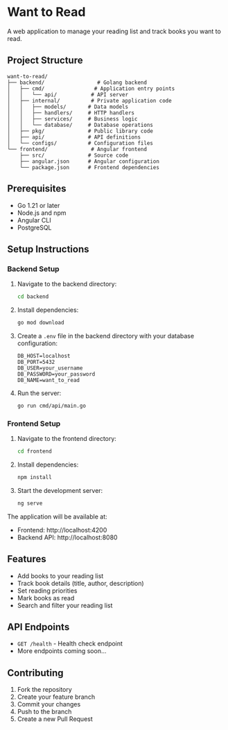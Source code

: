 # Want to Read

A web application to manage your reading list and track books you want to read.

## Project Structure

```
want-to-read/
├── backend/                 # Golang backend
│   ├── cmd/                # Application entry points
│   │   └── api/           # API server
│   ├── internal/          # Private application code
│   │   ├── models/       # Data models
│   │   ├── handlers/     # HTTP handlers
│   │   ├── services/     # Business logic
│   │   └── database/     # Database operations
│   ├── pkg/              # Public library code
│   ├── api/              # API definitions
│   └── configs/          # Configuration files
└── frontend/              # Angular frontend
    ├── src/              # Source code
    ├── angular.json      # Angular configuration
    └── package.json      # Frontend dependencies
```

## Prerequisites

- Go 1.21 or later
- Node.js and npm
- Angular CLI
- PostgreSQL

## Setup Instructions

### Backend Setup

1. Navigate to the backend directory:
   ```bash
   cd backend
   ```

2. Install dependencies:
   ```bash
   go mod download
   ```

3. Create a `.env` file in the backend directory with your database configuration:
   ```
   DB_HOST=localhost
   DB_PORT=5432
   DB_USER=your_username
   DB_PASSWORD=your_password
   DB_NAME=want_to_read
   ```

4. Run the server:
   ```bash
   go run cmd/api/main.go
   ```

### Frontend Setup

1. Navigate to the frontend directory:
   ```bash
   cd frontend
   ```

2. Install dependencies:
   ```bash
   npm install
   ```

3. Start the development server:
   ```bash
   ng serve
   ```

The application will be available at:
- Frontend: http://localhost:4200
- Backend API: http://localhost:8080

## Features

- Add books to your reading list
- Track book details (title, author, description)
- Set reading priorities
- Mark books as read
- Search and filter your reading list

## API Endpoints

- `GET /health` - Health check endpoint
- More endpoints coming soon...

## Contributing

1. Fork the repository
2. Create your feature branch
3. Commit your changes
4. Push to the branch
5. Create a new Pull Request
